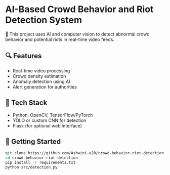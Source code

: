 # AI-Based Crowd Behavior and Riot Detection System

🚨 This project uses AI and computer vision to detect abnormal crowd behavior and potential riots in real-time video feeds.

## 🔍 Features
- Real-time video processing
- Crowd density estimation
- Anomaly detection using AI
- Alert generation for authorities

## 🧠 Tech Stack
- Python, OpenCV, TensorFlow/PyTorch
- YOLO or custom CNN for detection
- Flask (for optional web interface)

## 🚀 Getting Started

```bash
git clone https://github.com/Ashwini-e20/crowd-behavior-riot-detection.git
cd crowd-behavior-riot-detection
pip install -r requirements.txt
python src/detection.py

